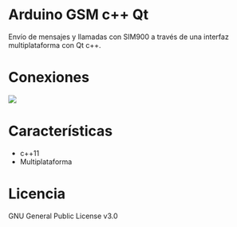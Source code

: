 # Arduino GSM c++ Qt

Envío de mensajes y llamadas con SIM900 a través de una interfaz multiplataforma con Qt c++.
<h1>Conexiones</h1>
<img src="https://cdn.instructables.com/F56/DCDM/IINJGXZ4/F56DCDMIINJGXZ4.MEDIUM.jpg"></img>
<h1>Características</h1>
<ul>
  <li>c++11</li>
  <li>Multiplataforma</li>
</ul>
<h1>Licencia</h1>
GNU General Public License v3.0
